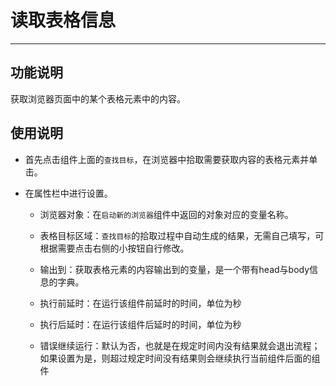 # 读取表格信息
---
## 功能说明
获取浏览器页面中的某个表格元素中的内容。

## 使用说明
* 首先点击组件上面的`查找目标`，在浏览器中拾取需要获取内容的表格元素并单击。

* 在属性栏中进行设置。

  * 浏览器对象：在`启动新的浏览器`组件中返回的对象对应的变量名称。
  
  * 表格目标区域：`查找目标`的拾取过程中自动生成的结果，无需自己填写，可根据需要点击右侧的小按钮自行修改。
  
  * 输出到：获取表格元素的内容输出到的变量，是一个带有head与body信息的字典。

  * 执行前延时：在运行该组件前延时的时间，单位为秒
  
  * 执行后延时：在运行该组件后延时的时间，单位为秒
  
  * 错误继续运行：默认为否，也就是在规定时间内没有结果就会退出流程；如果设置为是，则超过规定时间没有结果则会继续执行当前组件后面的组件